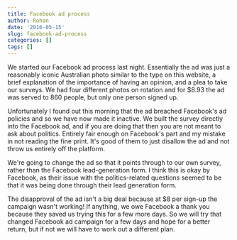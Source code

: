```yaml
---
title: Facebook ad process
author: Rohan
date: '2016-05-15'
slug: facebook-ad-process
categories: []
tags: []
---
```


We started our Facebook ad process last night. Essentially the ad was just a reasonably iconic Australian photo similar to the type on this website, a brief explanation of the importance of having an opinion, and a plea to take our surveys. We had four different photos on rotation and for $8.93 the ad was served to 860 people, but only one person signed up.

Unfortunately I found out this morning that the ad breached Facebook's ad policies and so we have now made it inactive. We built the survey directly into the Facebook ad, and if you are doing that then you are not meant to ask about politics. Entirely fair enough on Facebook's part and my mistake in not reading the fine print. It's good of them to just disallow the ad and not throw us entirely off the platform.

We're going to change the ad so that it points through to our own survey, rather than the Facebook lead-generation form. I think this is okay by Facebook, as their issue with the politics-related questions seemed to be that it was being done through their lead generation form.

The disapproval of the ad isn't a big deal because at $8 per sign-up the campaign wasn't working! If anything, we owe Facebook a thank you because they saved us trying this for a few more days. So we will try that changed Facebook ad campaign for a few days and hope for a better return, but if not we will have to work out a different plan.
